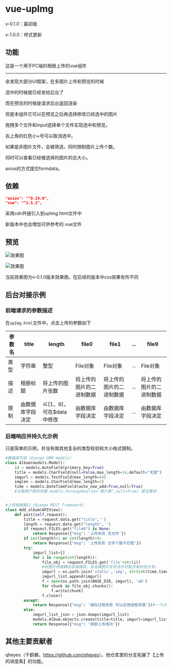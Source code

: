 # vue-upImg

v-0.1.0：最初版

v-1.0.0：样式更新



## 功能

这是一个用于PC端的相册上传的vue组件

---

余发现大部分UI框架，在多图片上传和预览的时候

选中的时候就已经发给后台了

而在预览的时候是请求后台返回渲染

但是本组件它可以在预览之后再选择修改已经选中的图片

拖拽多个文件和input选择单个文件实现选中和预览。

右上角的红色小×号可以取消选中。

如果是非图片文件，会被筛选，同时限制图片上传个数。

同时可以查看已经被选择的图片的总大小。

axios的方式提交formdata。



## 依赖

```json
"axios": "^0.19.0",
"vue": "^2.5.2",
```
采用cdn外链引入到upImg.html文件中

新版本中也会增加可供参考的.vue文件



## 预览

![效果图](https://raw.githubusercontent.com/nanarino/vue-upImg/master/img/exp.jpg)

![效果图](https://raw.githubusercontent.com/nanarino/vue-upImg/master/img/exp2.jpg)

当前效果图为v-0.1.0版本效果图，在后续的版本中css效果有所不同



## 后台对接示例

### 前端请求的参数描述

在`upImg.html`文件中，点击上传的参数如下

| 参数名 | title            | length                   | file0                    | file1                    | ...  | file9                    |
| ------ | ---------------- | ------------------------ | ------------------------ | ------------------------ | ---- | ------------------------ |
| 类型   | 字符串           | 整型                     | File对象                 | File对象                 | ...  | File对象                 |
| 描述   | 相册标题         | 将上传的图片张数         | 将上传的图片的二进制数据 | 将上传的图片的二进制数据 | ...  | 将上传的图片的二进制数据 |
| 限制   | 由数据库字段决定 | ∈[1，9]，可在$data中修改 | 由数据库字段决定         | 由数据库字段决定         | ...  | 由数据库字段决定         |

### 后端响应并持久化示例

只是简单的示例，并没有做其他复杂的类型校验和大小格式限制。

```python
#数据库字段（django ORM models）
class Album(models.Model):
    id = models.AutoField(primary_key=True)
    title = models.CharField(null=False,max_length=14,default="无题") 
    imgurl = models.TextField(max_length=64)
    imglen = models.CharField(max_length=2)
    time = models.DateTimeField(auto_now_add=True,null=True)
    #关联用户表的外键 models.ForeignKey(to="用户表",null=True) 暂无需求


#上传相册接口（django REST framework）
class Add_album(APIView):
    def post(self,request):
        title = request.data.get("title",'')
        length = request.data.get("length",'')
        if request.FILES.get("file0") is None:
            return Response({"msg": '上传失败 无文件'})
        if int(length)<1 or int(length)>9:
            return Response({"msg": '上传失败 文件个数不匹配'})
        try:
            imgurl_list=[]
            for i in range(int(length)):
                file_obj = request.FILES.get('file'+str(i))
                #给图片拼接静态目录路径，并去掉图片文件名中可能含有的百分号。
                imgurl = os.path.join('static','img', str(int(time.time()+i)) + file_obj.name.replace("%",""))
                imgurl_list.append(imgurl)
                f = open(os.path.join(BASE_DIR, imgurl), 'wb')
                for chunk in file_obj.chunks():
                    f.write(chunk)
                f.close()
        except:
            return Response({"msg": '储存过程失败 可以反馈给程序猿'})#一个chunk：2.5M
        else:
            imgurl_list_json = json.dumps(imgurl_list)
            models.Album.objects.create(title=title, imgurl=imgurl_list_json,imglen=length, motif=motif)
            return Response({"msg": '相册上传成功'})
```





## 其他主要贡献者

qheyes（千鹤鵺，<https://github.com/qheyes>）。他仓库里的分支拓展了【上传的进度条】的功能。

